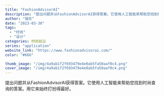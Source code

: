 ```yaml
---
title: "FashionAdvisorAI"
description: "提出问题并从FashionAdvisorAI获得答案。它使用人工智能来帮助您找到时尚查询的答案。用它来始终打扮得最好。 "
author: "瑞东"
date: "2023-03-30"
tags:
  - "时尚"
  - "设计"
categories: 时尚前沿
series: "application"
website_link: "https://www.fashionadvisorai.com/"
color: "#666"

thumb_image: "/img/4a9ab1f2f693479e4e0ab5fa50aaf0c4.png"
cover_image: "/img/4a9ab1f2f693479e4e0ab5fa50aaf0c4.png"
---
```


提出问题并从FashionAdvisorAI获得答案。它使用人工智能来帮助您找到时尚查询的答案。用它来始终打扮得最好。 